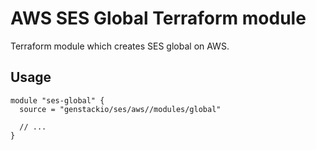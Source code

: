 # AWS SES Global Terraform module

Terraform module which creates SES global on AWS.

## Usage

```hcl
module "ses-global" {
  source = "genstackio/ses/aws//modules/global"
  
  // ...
}
```
